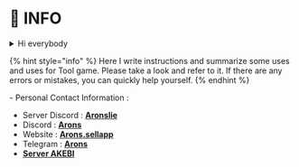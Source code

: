 # 👤 INFO

<details>

<summary>Hi everybody</summary>

I'm Arons, a reseller of key tools from AKEBI, UNICORE, ... ( Later there will be other tools depending on market demand ) All information on this page is written by me.

</details>

{% hint style="info" %}
Here I write instructions and summarize some uses and uses for Tool game. Please take a look and refer to it. If there are any errors or mistakes, you can quickly help yourself.
{% endhint %}

\- Personal Contact Information :

* Server Discord : [**Aronslie**](https://discord.gg/78ApGEAKFU)
* Discord : [**Arons** ](https://discord.com/users/727853330696634397)
* Website : [**Arons.sellapp**](https://arons.sell.app/?browse=products\&cursor=)
* Telegram : [**Arons**](https://t.me/aronslie)
* [**Server AKEBI**](https://discord.gg/akebi)



